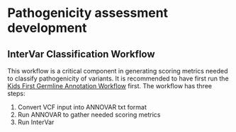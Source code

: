# Pathogenicity assessment development

## InterVar Classification Workflow
This workflow is a critical component in generating scoring metrics needed to classify pathogenicity of variants.
It is recommended to have first run the [Kids First Germline Annotation Workflow](https://github.com/kids-first/kf-germline-workflow/blob/master/docs/GERMLINE_SNV_ANNOT_README.md) first.
The workflow has three steps:
1. Convert VCF input into ANNOVAR txt format
1. Run ANNOVAR to gather needed scoring metrics
1. Run InterVar